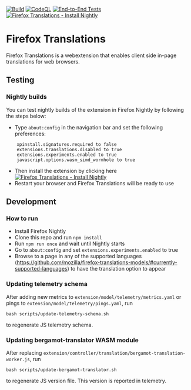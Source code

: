 [![Build](https://github.com/mozilla/firefox-translations/actions/workflows/build_main.yml/badge.svg)](https://github.com/mozilla/firefox-translations/actions/workflows/build_main.yml) [![CodeQL](https://github.com/mozilla/firefox-translations/actions/workflows/codeql-analysis.yml/badge.svg)](https://github.com/mozilla/firefox-translations/actions/workflows/codeql-analysis.yml) [![End-to-End Tests](https://github.com/mozilla/firefox-translations/actions/workflows/e2etest.yml/badge.svg?branch=main&event=push)](https://github.com/mozilla/firefox-translations/actions/workflows/e2etest.yml)  [![Firefox Translations - Install Nightly](https://img.shields.io/badge/Firefox_Translations-Install_Nightly-2ea44f)](https://github.com/andrenatal/firefox-translations/releases/download/nightly/firefox_translations.xpi) 


# Firefox Translations
Firefox Translations is a webextension that enables client side in-page translations for web browsers.

## Testing

### Nightly builds

You can test nightly builds of the extension in Firefox Nightly by following the steps below:
- Type `about:config` in the navigation bar and set the following preferences:

```
    xpinstall.signatures.required to false
    extensions.translations.disabled to true
    extensions.experiments.enabled to true
    javascript.options.wasm_simd_wormhole to true
```

- Then install the extension by clicking here  [![Firefox Translations - Install Nightly](https://img.shields.io/badge/Firefox_Translations-Install_Nightly-2ea44f)](https://github.com/andrenatal/firefox-translations/releases/download/nightly/firefox_translations.xpi) 
- Restart your browser and Firefox Translations will be ready to use

## Development

### How to run
- Install Firefox Nightly
- Clone this repo and run `npm install`
- Run `npm run once` and wait until Nightly starts
- Go to `about:config` and set `extensions.experiments.enabled` to true
- Browse to a page in any of the supported languages (https://github.com/mozilla/firefox-translations-models/#currently-supported-languages) to have the translation option to appear


### Updating telemetry schema

After adding new metrics to `extension/model/telemetry/metrics.yaml` or pings to `extension/model/telemetry/pings.yaml`, run 
```
bash scripts/update-telemetry-schema.sh
```
to regenerate JS telemetry schema.

### Updating bergamot-translator WASM module

After replacing `extension/controller/translation/bergamot-translation-worker.js`, run

```
bash scripts/update-bergamot-translator.sh
```

to regenerate JS version file. This version is reported in telemetry.
